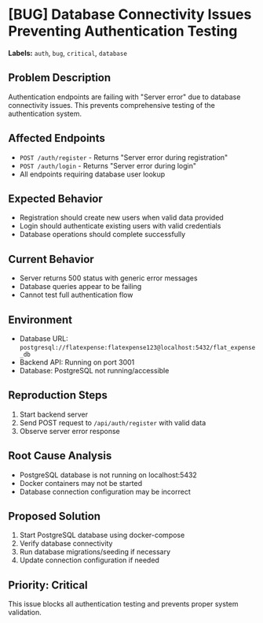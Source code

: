 # [BUG] Database Connectivity Issues Preventing Authentication Testing

**Labels:** `auth`, `bug`, `critical`, `database`

## Problem Description
Authentication endpoints are failing with "Server error" due to database connectivity issues. This prevents comprehensive testing of the authentication system.

## Affected Endpoints
- `POST /auth/register` - Returns "Server error during registration"
- `POST /auth/login` - Returns "Server error during login"
- All endpoints requiring database user lookup

## Expected Behavior
- Registration should create new users when valid data provided
- Login should authenticate existing users with valid credentials
- Database operations should complete successfully

## Current Behavior
- Server returns 500 status with generic error messages
- Database queries appear to be failing
- Cannot test full authentication flow

## Environment
- Database URL: `postgresql://flatexpense:flatexpense123@localhost:5432/flat_expense_db`
- Backend API: Running on port 3001
- Database: PostgreSQL not running/accessible

## Reproduction Steps
1. Start backend server
2. Send POST request to `/api/auth/register` with valid data
3. Observe server error response

## Root Cause Analysis
- PostgreSQL database is not running on localhost:5432
- Docker containers may not be started
- Database connection configuration may be incorrect

## Proposed Solution
1. Start PostgreSQL database using docker-compose
2. Verify database connectivity
3. Run database migrations/seeding if necessary
4. Update connection configuration if needed

## Priority: Critical
This issue blocks all authentication testing and prevents proper system validation.
